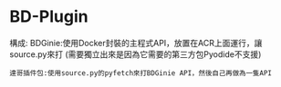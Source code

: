 # BD-Plugin

構成:
    BDGinie:使用Docker封裝的主程式API，放置在ACR上面運行，讓source.py來打
    (需要獨立出來是因為它需要的第三方包Pyodide不支援)

    達哥插件包:使用source.py的pyfetch來打BDGinie API，然後自己再做為一隻API
